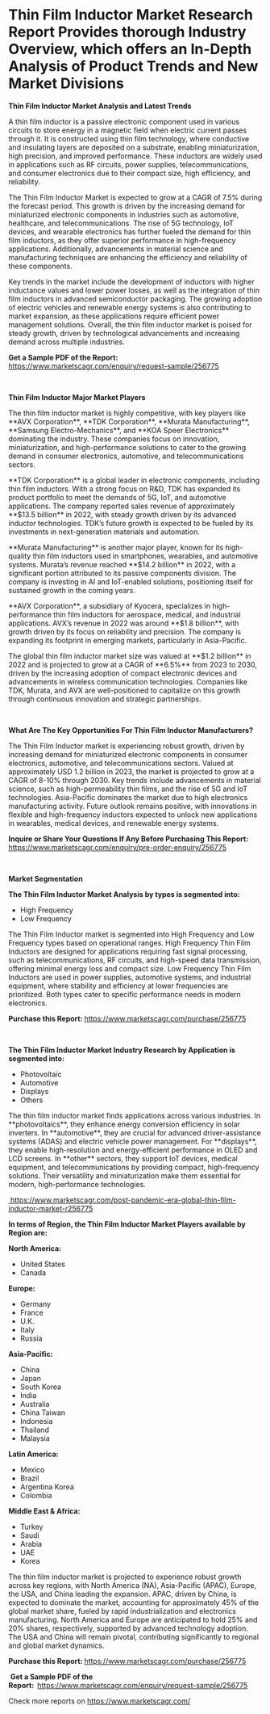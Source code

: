 <p><h1>Thin Film Inductor Market Research Report Provides thorough Industry Overview, which offers an In-Depth Analysis of Product Trends and New Market Divisions</h1></p><p><strong>Thin Film Inductor Market Analysis and Latest Trends</strong></p>
<p><p>A thin film inductor is a passive electronic component used in various circuits to store energy in a magnetic field when electric current passes through it. It is constructed using thin film technology, where conductive and insulating layers are deposited on a substrate, enabling miniaturization, high precision, and improved performance. These inductors are widely used in applications such as RF circuits, power supplies, telecommunications, and consumer electronics due to their compact size, high efficiency, and reliability.</p><p>The Thin Film Inductor Market is expected to grow at a CAGR of 7.5% during the forecast period. This growth is driven by the increasing demand for miniaturized electronic components in industries such as automotive, healthcare, and telecommunications. The rise of 5G technology, IoT devices, and wearable electronics has further fueled the demand for thin film inductors, as they offer superior performance in high-frequency applications. Additionally, advancements in material science and manufacturing techniques are enhancing the efficiency and reliability of these components.</p><p>Key trends in the market include the development of inductors with higher inductance values and lower power losses, as well as the integration of thin film inductors in advanced semiconductor packaging. The growing adoption of electric vehicles and renewable energy systems is also contributing to market expansion, as these applications require efficient power management solutions. Overall, the thin film inductor market is poised for steady growth, driven by technological advancements and increasing demand across multiple industries.</p></p>
<p><strong>Get a Sample PDF of the Report:&nbsp;</strong> <a href="https://www.marketscagr.com/enquiry/request-sample/256775?utm_campaign=1889&utm_medium=2&utm_source=Github&utm_content=ia&utm_term=21012025&utm_id=thin-film-inductor">https://www.marketscagr.com/enquiry/request-sample/256775</a></p>
<p>&nbsp;</p>
<p><strong>Thin Film Inductor Major Market Players</strong></p>
<p><p>The thin film inductor market is highly competitive, with key players like **AVX Corporation**, **TDK Corporation**, **Murata Manufacturing**, **Samsung Electro-Mechanics**, and **KOA Speer Electronics** dominating the industry. These companies focus on innovation, miniaturization, and high-performance solutions to cater to the growing demand in consumer electronics, automotive, and telecommunications sectors.</p><p>**TDK Corporation** is a global leader in electronic components, including thin film inductors. With a strong focus on R&D, TDK has expanded its product portfolio to meet the demands of 5G, IoT, and automotive applications. The company reported sales revenue of approximately **$13.5 billion** in 2022, with steady growth driven by its advanced inductor technologies. TDK’s future growth is expected to be fueled by its investments in next-generation materials and automation.</p><p>**Murata Manufacturing** is another major player, known for its high-quality thin film inductors used in smartphones, wearables, and automotive systems. Murata’s revenue reached **$14.2 billion** in 2022, with a significant portion attributed to its passive components division. The company is investing in AI and IoT-enabled solutions, positioning itself for sustained growth in the coming years.</p><p>**AVX Corporation**, a subsidiary of Kyocera, specializes in high-performance thin film inductors for aerospace, medical, and industrial applications. AVX’s revenue in 2022 was around **$1.8 billion**, with growth driven by its focus on reliability and precision. The company is expanding its footprint in emerging markets, particularly in Asia-Pacific.</p><p>The global thin film inductor market size was valued at **$1.2 billion** in 2022 and is projected to grow at a CAGR of **6.5%** from 2023 to 2030, driven by the increasing adoption of compact electronic devices and advancements in wireless communication technologies. Companies like TDK, Murata, and AVX are well-positioned to capitalize on this growth through continuous innovation and strategic partnerships.</p></p>
<p>&nbsp;</p>
<p><strong>What Are The Key Opportunities For Thin Film Inductor Manufacturers?</strong></p>
<p><p>The Thin Film Inductor market is experiencing robust growth, driven by increasing demand for miniaturized electronic components in consumer electronics, automotive, and telecommunications sectors. Valued at approximately USD 1.2 billion in 2023, the market is projected to grow at a CAGR of 8-10% through 2030. Key trends include advancements in material science, such as high-permeability thin films, and the rise of 5G and IoT technologies. Asia-Pacific dominates the market due to high electronics manufacturing activity. Future outlook remains positive, with innovations in flexible and high-frequency inductors expected to unlock new applications in wearables, medical devices, and renewable energy systems.</p></p>
<p><strong>Inquire or Share Your Questions If Any Before Purchasing This Report:</strong> <a href="https://www.marketscagr.com/enquiry/pre-order-enquiry/256775?utm_campaign=1889&utm_medium=2&utm_source=Github&utm_content=ia&utm_term=21012025&utm_id=thin-film-inductor">https://www.marketscagr.com/enquiry/pre-order-enquiry/256775</a></p>
<p>&nbsp;</p>
<p><strong>Market Segmentation</strong></p>
<p><strong>The Thin Film Inductor Market Analysis by types is segmented into:</strong></p>
<p><ul><li>High Frequency</li><li>Low Frequency</li></ul></p>
<p><p>The Thin Film Inductor market is segmented into High Frequency and Low Frequency types based on operational ranges. High Frequency Thin Film Inductors are designed for applications requiring fast signal processing, such as telecommunications, RF circuits, and high-speed data transmission, offering minimal energy loss and compact size. Low Frequency Thin Film Inductors are used in power supplies, automotive systems, and industrial equipment, where stability and efficiency at lower frequencies are prioritized. Both types cater to specific performance needs in modern electronics.</p></p>
<p><strong>Purchase this Report:&nbsp;</strong><a href="https://www.marketscagr.com/purchase/256775?utm_campaign=1889&utm_medium=2&utm_source=Github&utm_content=ia&utm_term=21012025&utm_id=thin-film-inductor">https://www.marketscagr.com/purchase/256775</a></p>
<p>&nbsp;</p>
<p><strong>The Thin Film Inductor Market Industry Research by Application is segmented into:</strong></p>
<p><ul><li>Photovoltaic</li><li>Automotive</li><li>Displays</li><li>Others</li></ul></p>
<p><p>The thin film inductor market finds applications across various industries. In **photovoltaics**, they enhance energy conversion efficiency in solar inverters. In **automotive**, they are crucial for advanced driver-assistance systems (ADAS) and electric vehicle power management. For **displays**, they enable high-resolution and energy-efficient performance in OLED and LCD screens. In **other** sectors, they support IoT devices, medical equipment, and telecommunications by providing compact, high-frequency solutions. Their versatility and miniaturization make them essential for modern, high-performance technologies.</p></p>
<p><a href="https://www.marketscagr.com/post-pandemic-era-global-thin-film-inductor-market-r256775?utm_campaign=1889&utm_medium=2&utm_source=Github&utm_content=ia&utm_term=21012025&utm_id=thin-film-inductor">&nbsp;https://www.marketscagr.com/post-pandemic-era-global-thin-film-inductor-market-r256775</a></p>
<p><strong>In terms of Region, the Thin Film Inductor Market Players available by Region are:</strong></p>
<p>
    <p> <strong> North America: </strong>
        <ul>
            <li>United States</li>
            <li>Canada</li>
        </ul>
        </p> 
    <p> <strong> Europe: </strong>
        <ul>
            <li>Germany</li>
            <li>France</li>
            <li>U.K.</li>
            <li>Italy</li>
            <li>Russia</li>
        </ul>
        </p> 
    <p> <strong> Asia-Pacific: </strong>
        <ul>
            <li>China</li>
            <li>Japan</li>
            <li>South Korea</li>
            <li>India</li>
            <li>Australia</li>
            <li>China Taiwan</li>
            <li>Indonesia</li>
            <li>Thailand</li>
            <li>Malaysia</li>
        </ul>
        </p> 
    <p> <strong> Latin America: </strong>
        <ul>
            <li>Mexico</li>
            <li>Brazil</li>
            <li>Argentina Korea</li>
            <li>Colombia</li>
        </ul>
        </p> 
    <p> <strong> Middle East & Africa: </strong>
        <ul>
            <li>Turkey</li>
            <li>Saudi</li>
            <li>Arabia</li>
            <li>UAE</li>
            <li>Korea</li>
        </ul>
    </p>
    </p>
<p><p>The thin film inductor market is projected to experience robust growth across key regions, with North America (NA), Asia-Pacific (APAC), Europe, the USA, and China leading the expansion. APAC, driven by China, is expected to dominate the market, accounting for approximately 45% of the global market share, fueled by rapid industrialization and electronics manufacturing. North America and Europe are anticipated to hold 25% and 20% shares, respectively, supported by advanced technology adoption. The USA and China will remain pivotal, contributing significantly to regional and global market dynamics.</p></p>
<p><strong>Purchase this Report: </strong><a href="https://www.marketscagr.com/purchase/256775?utm_campaign=1889&utm_medium=2&utm_source=Github&utm_content=ia&utm_term=21012025&utm_id=thin-film-inductor">https://www.marketscagr.com/purchase/256775</a></p>
<p>&nbsp;<strong>Get a Sample PDF of the Report:&nbsp;&nbsp;</strong><a href="https://www.marketscagr.com/enquiry/request-sample/256775?utm_campaign=1889&utm_medium=2&utm_source=Github&utm_content=ia&utm_term=21012025&utm_id=thin-film-inductor">https://www.marketscagr.com/enquiry/request-sample/256775</a></p>
<p><strong></strong></p>
<p>Check more reports on <a href="https://www.marketscagr.com/?utm_campaign=1889&utm_medium=2&utm_source=Github&utm_content=ia&utm_term=21012025&utm_id=thin-film-inductor">https://www.marketscagr.com/</a></p>